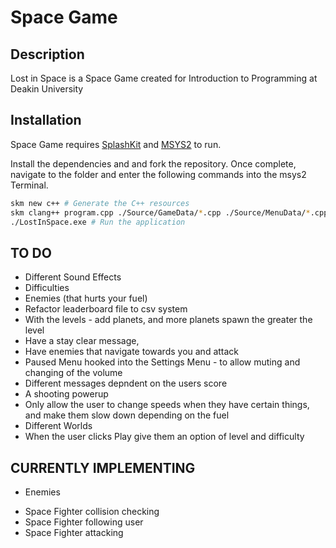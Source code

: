 # Space Game 
## Description
Lost in Space is a Space Game created for Introduction to Programming at Deakin University

## Installation

Space Game requires [SplashKit](https://www.splashkit.io/) and [MSYS2](https://www.msys2.org/) to run.

Install the dependencies and and fork the repository. Once complete, navigate to the folder and enter the following commands into the msys2 Terminal.

```sh
skm new c++ # Generate the C++ resources
skm clang++ program.cpp ./Source/GameData/*.cpp ./Source/MenuData/*.cpp ./Source/Utilities/*.cpp -o LostInSpace.exe # Compile the program
./LostInSpace.exe # Run the application
```

## TO DO
+ Different Sound Effects
+ Difficulties
+ Enemies (that hurts your fuel)
+ Refactor leaderboard file to csv system
+ With the levels - add planets, and more planets spawn the greater the level
+ Have a stay clear message,
+ Have enemies that navigate towards you and attack
+ Paused Menu hooked into the Settings Menu - to allow muting and changing of the volume
+ Different messages depndent on the users score
+ A shooting powerup
+ Only allow the user to change speeds when they have certain things, and make them slow down depending on the fuel
+ Different Worlds
+ When the user clicks Play give them an option of level and difficulty

## CURRENTLY IMPLEMENTING
+ Enemies
- Space Fighter collision checking
- Space Fighter following user
- Space Fighter attacking